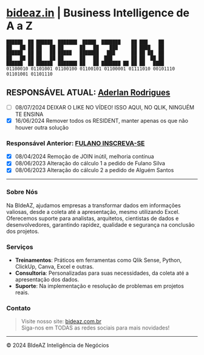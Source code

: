 
# [bideaz.in](https://bideaz.in) | Business Intelligence de A a Z
```
██████  ██ ██████  ███████  █████  ███████    ██ ███    ██
██   ██ ██ ██   ██ ██      ██   ██    ███     ██ ████   ██
██████  ██ ██   ██ █████   ███████   ███      ██ ██ ██  ██
██   ██ ██ ██   ██ ██      ██   ██  ███       ██ ██  ██ ██
██████  ██ ██████  ███████ ██   ██ ███████ ██ ██ ██   ████
01100010 01101001 01100100 01100101 01100001 01111010 00101110 01101001 01101110
```
## **RESPONSÁVEL ATUAL**: [Aderlan Rodrigues](mailto:youtube@bideaz.com.br)
- [ ] 08/07/2024 DEIXAR O LIKE NO VÍDEO! ISSO AQUI, NO QLIK, NINGUÉM TE ENSINA
- [x] 16/06/2024 Remover todos os RESIDENT, manter apenas os que não houver outra solução
### Responsável Anterior: [FULANO INSCREVA-SE](https://youtube.com/bideaz)
- [x] 08/04/2024 Remoção de JOIN inútil, melhoria contínua
- [x] 08/06/2023 Alteração do cálculo 1 a pedido de Fulano Silva
- [x] 08/06/2023 Alteração do cálculo 2 a pedido de Alguém Santos
---
### Sobre Nós
Na BIdeAZ, ajudamos empresas a transformar dados em informações valiosas, desde a coleta até a apresentação, mesmo utilizando Excel. Oferecemos suporte para analistas, arquitetos, cientistas de dados e desenvolvedores, garantindo rapidez, qualidade e segurança na conclusão dos projetos.
### Serviços
- **Treinamentos**: Práticos em ferramentas como Qlik Sense, Python, ClickUp, Canva, Excel e outras.
- **Consultoria**: Personalizadas para suas necessidades, da coleta até a apresentação dos dados.
- **Suporte**: Na implementação e resolução de problemas em projetos reais.
### Contato
> Visite nosso site: [bideaz.com.br](https://www.bideaz.com.br)<br>
> Siga-nos em TODAS as redes sociais para mais novidades!
---
© 2024 BIdeAZ Inteligência de Negócios
